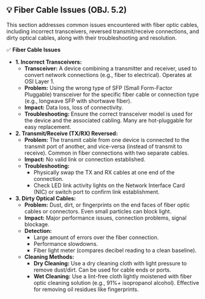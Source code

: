 ## 💡 Fiber Cable Issues (OBJ. 5.2)
This section addresses common issues encountered with fiber optic cables, including incorrect transceivers, reversed transmit/receive connections, and dirty optical cables, along with their troubleshooting and resolution.

✅ **Fiber Cable Issues**
- **1. Incorrect Transceivers:**
  - **Transceiver:** A device combining a transmitter and receiver, used to convert network connections (e.g., fiber to electrical). Operates at OSI Layer 1.
  - **Problem:** Using the wrong type of SFP (Small Form-Factor Pluggable) transceiver for the specific fiber cable or connection type (e.g., longwave SFP with shortwave fiber).
  - **Impact:** Data loss, loss of connectivity.
  - **Troubleshooting:** Ensure the correct transceiver model is used for the device and the associated cabling. Many are hot-pluggable for easy replacement.
- **2. Transmit/Receive (TX/RX) Reversed:**
  - **Problem:** The transmit cable from one device is connected to the transmit port of another, and vice-versa (instead of transmit to receive). Common in fiber connections with two separate cables.
  - **Impact:** No valid link or connection established.
  - **Troubleshooting:**
    - Physically swap the TX and RX cables at one end of the connection.
    - Check LED link activity lights on the Network Interface Card (NIC) or switch port to confirm link establishment.
- **3. Dirty Optical Cables:**
  - **Problem:** Dust, dirt, or fingerprints on the end faces of fiber optic cables or connectors. Even small particles can block light.
  - **Impact:** Major performance issues, connection problems, signal blockage.
  - **Detection:**
    - Large amount of errors over the fiber connection.
    - Performance slowdowns.
    - Fiber light meter (compares decibel reading to a clean baseline).
  - **Cleaning Methods:**
    - **Dry Cleaning:** Use a dry cleaning cloth with light pressure to remove dust/dirt. Can be used for cable ends or ports.
    - **Wet Cleaning:** Use a lint-free cloth lightly moistened with fiber optic cleaning solution (e.g., 91%+ isopropanol alcohol). Effective for removing oil residues like fingerprints.